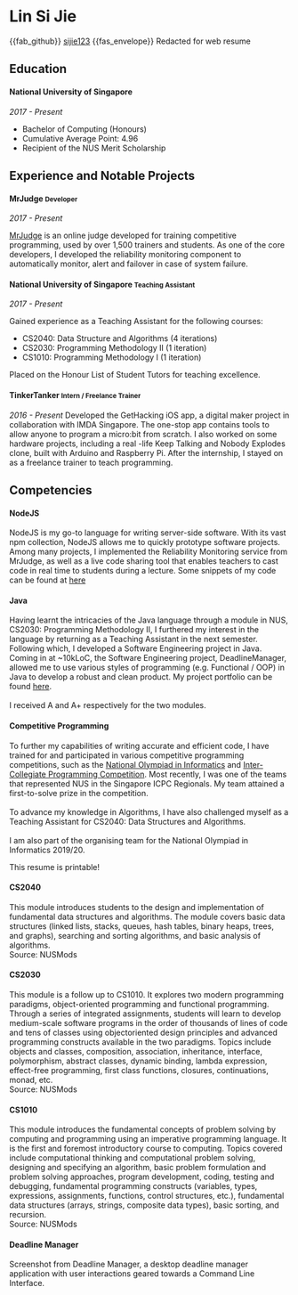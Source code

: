 # Lin Si Jie
{{fab_github}} [sijie123](https://github.com/sijie123)
{{fas_envelope}} Redacted for web resume

## Education

#### National University of Singapore
_2017 - Present_

- Bachelor of Computing (Honours)
- Cumulative Average Point: 4.96
- Recipient of the NUS Merit Scholarship

## Experience and Notable Projects

#### MrJudge <small class="text-muted">Developer</small>
_2017 - Present_

[MrJudge](https://dunjudge.me) is an online judge developed for training competitive programming, used by over 1,500 trainers and students.
As one of the core developers, I developed the reliability monitoring component to automatically monitor, alert and failover in case of system failure.

#### National University of Singapore <small class="text-muted">Teaching Assistant</small>
_2017 - Present_

Gained experience as a Teaching Assistant for the following courses:
- CS2040: <trigger for="modal:2040" trigger="click">Data Structure and Algorithms</trigger> (4 iterations)
- CS2030: <trigger for="modal:2030" trigger="click">Programming Methodology II</trigger> (1 iteration)
- CS1010: <trigger for="modal:1010" trigger="click">Programming Methodology I</trigger> (1 iteration)

Placed on the Honour List of Student Tutors for teaching excellence.

#### TinkerTanker <small class="text-muted">Intern / Freelance Trainer</small>
_2016 - Present_
Developed the GetHacking iOS app, a digital maker project in collaboration with IMDA Singapore. The one-stop app contains tools to allow anyone to program a micro:bit from scratch. I also worked on some hardware projects, including a real -life Keep Talking and Nobody Explodes clone, built with Arduino and Raspberry Pi.
After the internship, I stayed on as a freelance trainer to teach programming.

## Competencies

#### NodeJS
NodeJS is my go-to language for writing server-side software. With its vast npm collection, NodeJS allows me to quickly prototype software projects.
Among many projects, I implemented the Reliability Monitoring service from MrJudge, as well as a live code sharing tool that enables teachers to
cast code in real time to students during a lecture.
Some snippets of my code can be found at [here](https://gist.github.com/sijie123/26be19e7aba1522b79cef42b75bfed89)

#### Java
Having learnt the intricacies of the Java language through a module in NUS, CS2030: Programming Methodology II, 
I furthered my interest in the language by returning as a Teaching Assistant in the next semester.
Following which, I developed a Software Engineering project in Java. Coming in at ~10kLoC, 
the Software Engineering project, <trigger for="modal:dm" trigger="click">DeadlineManager</trigger>, allowed me to use various styles of programming (e.g. Functional / OOP) in Java to develop a robust and clean product.
My project portfolio can be found [here](https://cs2103-ay1819s1-w17-4.github.io/main/team/sijie123.html).
<br/>
<br/>
I received A and A+ respectively for the two modules.

#### Competitive Programming
To further my capabilities of writing accurate and efficient code, I have trained for and participated in various competitive programming competitions, 
such as the [National Olympiad in Informatics](https://noisg.comp.nus.edu.sg) and [Inter-Collegiate Programming Competition](https://www.comp.nus.edu.sg/~acmicpc/).
Most recently, I was one of the teams that represented NUS in the Singapore ICPC Regionals. My team attained a first-to-solve prize in the competition.
<br/>
<br/>
To advance my knowledge in Algorithms, I have also challenged myself as a Teaching Assistant for CS2040: Data Structures and Algorithms.
<br/>
<br/>
I am also part of the organising team for the National Olympiad in Informatics 2019/20.

<box type="info" icon="{{fas_lightbulb}}">
    This resume is printable!
</box>

<modal id="modal:2040">
  <div slot="modal-header" class="modal-title text-center">
    <h4>CS2040</h4>
  </div>
  <p>This module introduces students to the design and implementation of fundamental data structures and algorithms. 
The module covers basic data structures (linked lists, stacks, queues, hash tables, binary heaps, trees, and graphs), 
searching and sorting algorithms, and basic analysis of algorithms.<br/>Source: NUSMods</p>
</modal>

<modal id="modal:2030">
  <div slot="modal-header" class="modal-title text-center">
  <h4>CS2030</h4>
  </div>
  <p>This module is a follow up to CS1010. It explores two modern programming paradigms, object-oriented programming 
and functional programming. Through a series of integrated assignments, students will learn to develop medium-scale 
software programs in the order of thousands of lines of code and tens of classes using objectoriented design principles 
and advanced programming constructs available in the two paradigms. Topics include objects and classes, composition, 
association, inheritance, interface, polymorphism, abstract classes, dynamic binding, lambda expression, effect-free programming, 
first class functions, closures, continuations, monad, etc.<br/>Source: NUSMods</p>
</modal>

<modal id="modal:1010">
  <div slot="modal-header" class="modal-title text-center">
    <h4>CS1010</h4>
  </div>
  <p>This module introduces the fundamental concepts of problem solving by computing and programming using an imperative programming language.
 It is the first and foremost introductory course to computing. Topics covered include computational thinking and computational problem solving, 
 designing and specifying an algorithm, basic problem formulation and problem solving approaches, program development, coding, testing and debugging, 
 fundamental programming constructs (variables, types, expressions, assignments, functions, control structures, etc.), fundamental data structures 
 (arrays, strings, composite data types), basic sorting, and recursion.<br/>Source: NUSMods</p>
</modal>

<modal id="modal:dm">
  <div slot="modal-header" class="modal-title text-center">
    <h4>Deadline Manager</h4>
  </div>
  <pic src="deadlinemanager.png" style="width: 100%">
    Screenshot from Deadline Manager, a desktop deadline manager application with user interactions geared towards a Command Line Interface.
  </pic>
</modal>